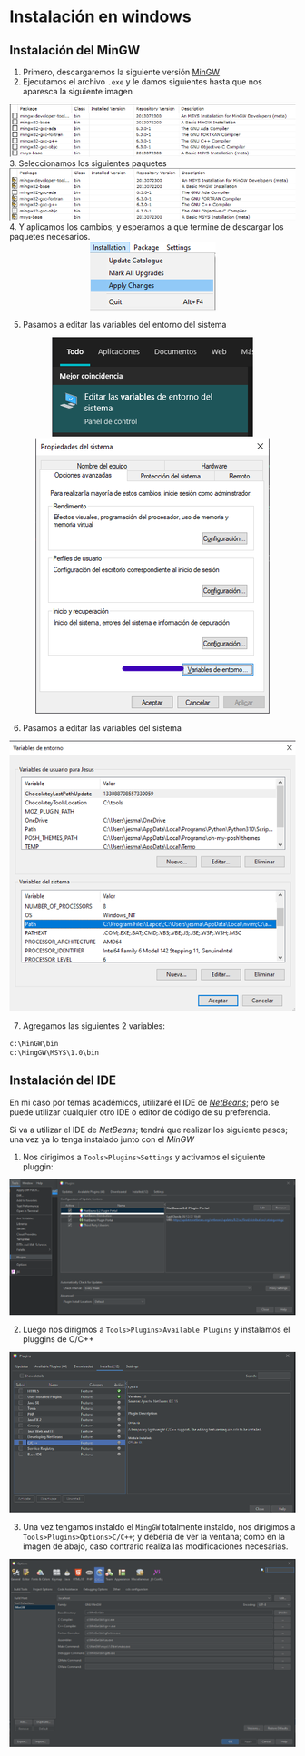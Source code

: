 # Instalación en windows

## Instalación del **MinGW** 

1. Primero, descargaremos la siguiente versión [MinGW](https://sourceforge.net/projects/mingw/)
2. Ejecutamos el archivo `.exe` y le damos siguientes hasta que nos aparesca la siguiente imagen
<img src="Img/installation/img1.png">
3. Seleccionamos los siguientes paquetes
<img src="Img/installation/img2.png">
4. Y aplicamos los cambios; y esperamos a que termine de descargar los paquetes necesarios.

<center><img src="Img/installation/img3.png"></center>

5. Pasamos a editar las variables del entorno del sistema

<center><img src="Img/installation/img4.png"></center>
<center><img src="Img/installation/img5.png"></center>

6. Pasamos a editar las variables del sistema

<center><img src="Img/installation/img6.png"></center>

7. Agregamos las siguientes 2 variables:

```
c:\MinGW\bin
c:\MingGW\MSYS\1.0\bin
```

## Instalación del IDE

En mi caso por temas académicos, utilizaré el IDE de [*NetBeans*](https://netbeans.apache.org/download/nb16/);
pero se puede utilizar cualquier otro IDE o editor de código de su preferencia.

Si va a utilizar el IDE de *NetBeans*; tendrá que realizar los siguiente pasos; una vez ya lo tenga instalado junto con el *MinGW*
 
1. Nos dirigimos a `Tools>Plugins>Settings` y activamos el siguiente pluggin:

<center><img src="Img/installation/img7.png"></center>

2. Luego nos dirigmos a `Tools>Plugins>Available Plugins` y instalamos el pluggins de C/C++

<center><img src="Img/installation/img8.png"></center>

3. Una vez tengamos instaldo el `MingGW` totalmente instaldo, nos dirigimos a `Tools>Plugins>Options>C/C++`; y debería de ver la ventana; como en la imagen de abajo, caso contrario realiza las modificaciones necesarias.

<center><img src="Img/installation/img9.png"></center>
